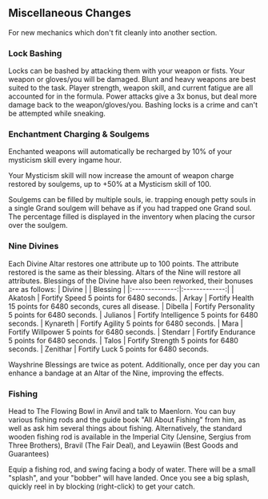 ## Miscellaneous Changes
For new mechanics which don't fit cleanly into another section.

### Lock Bashing
Locks can be bashed by attacking them with your weapon or fists. Your weapon or gloves/you will be damaged. Blunt and heavy weapons are best suited to the task. Player strength, weapon skill, and current fatigue are all accounted for in the formula. Power attacks give a 3x  bonus, but deal more damage back to the weapon/gloves/you. Bashing locks is a crime and can't be attempted while sneaking.

### Enchantment Charging & Soulgems
Enchanted weapons will automatically be recharged by 10% of your mysticism skill every ingame hour. 

Your Mysticism skill will now increase the amount of weapon charge restored by soulgems, up to +50% at a Mysticism skill of 100.

Soulgems can be filled by multiple souls, ie. trapping enough petty souls in a single Grand soulgem will behave as if you had trapped one Grand soul. The percentage filled is displayed in the inventory when placing the cursor over the soulgem.

### Nine Divines
Each Divine Altar restores one attribute up to 100 points. The attribute restored is the same as their blessing. Altars of the Nine will restore all attributes. Blessings of the Divine have also been reworked, their bonuses are as follows:
| Divine | | Blessing |
|:--------------:|:-------------:|
| Akatosh | Fortify Speed 5 points for 6480 seconds.
| Arkay | Fortify Health 15 points for 6480 seconds, cures all disease.
| Dibella | Fortify Personality 5 points for 6480 seconds.
| Julianos | Fortify Intelligence 5 points for 6480 seconds.
| Kynareth | Fortify Agility 5 points for 6480 seconds.
| Mara | Fortify Willpower 5 points for 6480 seconds.
| Stendarr | Fortify Endurance 5 points for 6480 seconds.
| Talos | Fortify Strength 5 points for 6480 seconds.
| Zenithar | Fortify Luck 5 points for 6480 seconds.

Wayshrine Blessings are twice as potent. Additionally, once per day you can enhance a bandage at an Altar of the Nine, improving the effects. 

### Fishing
Head to The Flowing Bowl in Anvil and talk to Maenlorn. You can buy various fishing rods and the guide book "All About Fishing" from him, as well as ask him several things about fishing. Alternatively, the standard wooden fishing rod is available in the Imperial City (Jensine, Sergius from Three Brothers), Bravil (The Fair Deal), and Leyawiin (Best Goods and Guarantees)

Equip a fishing rod, and swing facing a body of water. There will be a small "splash", and your "bobber" will have landed. Once you see a big splash, quickly reel in by blocking (right-click) to get your catch.
